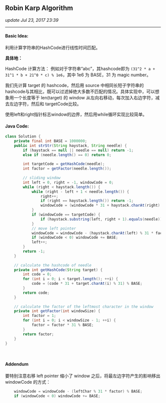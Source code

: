 ## Robin Karp Algorithm
_update Jul 23, 2017 23:39_

---
#### Basic Idea:
利用计算字符串的HashCode进行线性时间匹配。

**具体地：**

HashCode 计算方法：
例如对于字符串“abc”，其hashcode即为 `(31^2 * a + 31^1 * b + 21^0 * c) % 1e6`，其中 1e6 为 BASE，31 为 magic number。

我们先计算 target 的 hashcode，然后用 source 中相同长短子字符串的hashcode与其相比，既可以过滤掉绝大多数不匹配的情况。具体实现中，可以想象用一个长度等于 len(target) 的 window 从左向右移动，每次加入右边字符，减去左边字符，然后和 targetCode比较。

使用left和right指针标志window的边界，然后用while循环实现比较简单。

#### Java Code:
```java
class Solution {
    private final int BASE = 1000000;
    public int strStr(String haystack, String needle) {
        if (haystack == null || needle == null) return -1;
        else if (needle.length() == 0) return 0;
        
        int targetCode = getHashCode(needle);
        int factor = getFactor(needle.length());
        
        // sliding window
        int left = 0, right = -1, windowCode = 0;
        while (right < haystack.length()) {
            while (right - left + 1 < needle.length()) {
                right++;
                if (right == haystack.length()) return -1;
                windowCode = (windowCode * 31 + haystack.charAt(right) % 31) % BASE;
            }
            if (windowCode == targetCode) {
                if (haystack.substring(left, right + 1).equals(needle)) return left;
            }
            // move left pointer
            windowCode = windowCode - (haystack.charAt(left) % 31 * factor) % BASE;
            if (windowCode < 0) windowCode += BASE;
            left++;
        }
        return -1;
    }
    
    // calculate the hashcode of needle
    private int getHashCode(String target) {
        int code = 0;
        for (int i = 0; i < target.length(); ++i) {
            code = (code * 31 + target.charAt(i) % 31) % BASE;
        }
        return code;
    }
    
    // calculate the factor of the leftmost character in the window
    private int getFactor(int windowSize) {
        int factor = 1;
        for (int i = 0; i < windowSize - 1; ++i) {
            factor = factor * 31 % BASE;
        }
        return factor;
    }
}
```

<br>

#### Addendum
要特别注意右移 left pointer 缩小了 window 之后，将最左边字符产生的影响移出 windowCode 的方式：
```java
    windowCode = windowCode - (leftChar % 31 * factor) % BASE;
    if (windowCode < 0) windowCode += BASE;
```







